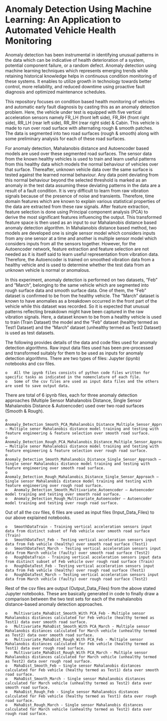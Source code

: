 # Anomaly Detection Using Machine Learning: An Application to Automated Vehicle Health Monitoring
Anomaly detection has been instrumental in identifying unusual patterns in the data which can be indicative of health deterioration of a system, potential component failure, or a random defect. Anomaly detection using machine learning techniques which represents emerging trends while retaining historical knowledge helps in continuous condition monitoring of these systems. It enables to utilize growth in technology towards better control, more reliability, and reduced downtime using proactive fault diagnosis and optimized maintenance schedules.

This repository focuses on condition based health monitoring of vehicles and automatic early fault diagnosis by casting this as an anomaly detection problem. Here, the vehicle under test is equipped with five vertical acceleration sensors namely FR_LH (front left side), FR_RH (front right side), RR_LH (rear left side), RR_RH (rear right side) & Cabin. This vehicle is made to run over road surface with alternating rough & smooth patches. The data is segmented into two road surfaces (rough & smooth) along with some preliminary analysis for each of these road surfaces.  

For anomaly detection, Mahalanobis distance and Autoencoder based models are used over these segmented road surfaces. The sensor data from the known healthy vehicles
is used to train and learn useful patterns from this healthy data which models the normal behaviour of vehicles over that surface. Thereafter, unknown vehicle data
over the same surface is tested against the learned normal behaviour. Any data point deviating from this normal behaviour beyond the selected threshold is marked as an
anomaly in the test data assuming these deviating patterns in the data are a result of a fault condition. It is very difficult to learn from raw vibration signals because of the presence of noise and transients. Therefore, time domain features which are known to explain various statistical properties of the data are extracted from these raw signals. After feature extraction, feature selection is done using Principal component analysis (PCA) to derive the most significant features influencing the output. This transformed feature space is then used as an input to our Mahalanobis distance based anomaly detection algorithm. In Mahalanobis distance based method, two models are developed one is single sensor model which considers inputs from any one sensor at a time and another is multiple sensor model which considers inputs from all the sensors together. However, for the Autoencoder network, feature extraction and feature selection are not needed as it is itself said to learn useful representation from vibration data. Therefore, the Autoencoder is trained on smoothed vibration data from a healthy vehicle and is used to determine whether the test data from an unknown vehicle is normal or anomalous.

In this experiment, anomaly detection is performed on two datasets, ”Feb” and ”March”, belonging to the same vehicle which are segmented into rough surface data and smooth surface data. One of them, the ”Feb” dataset is confirmed to be from the healthy vehicle. The ”March” dataset is known to have anomalies as a breakdown occurred in the front part of the vehicle while this dataset was recorded. So it is expected that unusual patterns reflecting breakdown might have been captured in the raw vibration signals. Here, a dataset known to be from a healthy vehicle is used to train (Train Dataset) the model and the ”Feb” dataset (healthy termed as Test1 Dataset) and the ”March” dataset (unhealthy termed as Test2 Dataset) is used as test datasets.

The following provides details of the data and code files used for anomaly detection algorithms. Raw input data files used has been pre-processed and transformed suitably for them to be used as inputs for anomaly detection algorithms.
There are two types of files: Jupyter (ipynb) notebooks and csv files.

	o	All the ipynb files consists of python code files written for specific tasks as indicated in the nomenclature of each file.
	o	Some of the csv files are used as input data files and the others are used to save output data.

There are total of 6 ipynb files, each for three anomaly detection approaches (Multiple Sensor Mahalanobis Distance, Single Sensor Mahalanobis Distance & Autoencoder) used over two road surfaces (Smooth & Rough).

 	o	Anomaly_Detection_Smooth_PCA_Mahalanobis_Distance_Multiple_Sensor_Approach – Multiple senor Mahalanobis distance model training and testing with feature engineering & feature selection over smooth road surface.
	o	Anomaly_Detection_Rough_PCA_Mahalanobis_Distance_Multiple_Sensor_Approach – Multiple senor Mahalanobis distance model training and testing with feature engineering & feature selection over rough road surface.
	o	Anomaly_Detection_Smooth_Mahalanobis_Distance_Single_Sensor_Approach – Single senor Mahalanobis distance model training and testing with feature engineering over smooth road surface.
	o	Anomaly_Detection_Rough_Mahalanobis_Distance_Single_Sensor_Approach – Single sensor Mahalanobis distance model training and testing with feature engineering over rough road surface.
	o	Anomaly_Detection_Smooth_Multivariate_Autoencoder – Autoencoder model training and testing over smooth road surface.
	o	Anomaly_Detection_Rough_Multivariate_Autoencoder – Autoencoder model training and testing over rough road surface.

Out of all the csv files, 6 files are used as input files (Input_Data_Files) to our above explained notebooks.
	
 	o	SmoothDataTrain - Training vertical acceleration sensors input data from distinct subset of Feb vehicle over smooth road surface (Train)
	o	SmoothDataTest_Feb - Testing vertical acceleration sensors input data from Feb vehicle (healthy) over smooth road surface (Test1)
	o	SmoothDataTest_March - Testing vertical acceleration sensors input data from March vehicle (faulty) over smooth road surface (Test2)
	o	RoughDataTrain - Training vertical acceleration sensors input data from distinct subset of Feb vehicle over rough road surface (Train)
	o	RoughDataTest_Feb - Testing vertical acceleration sensors input data from Feb vehicle (healthy) over rough road surface (Test1)
	o	RoughDataTest_March – Testing vertical acceleration sensors input data from March vehicle (faulty) over rough road surface (Test2)

Rest of the csv files are output (Output_Data_Files) from the above stated Jupyter notebooks. These are basically generated in code to finally draw a comparison between the two test sets for each of the mahalanobis distance-based anomaly detection approaches.
	
 	o	Multivariate_MahaDist_Smooth_With PCA_Feb - Multiple sensor Mahalanobis distances calculated for Feb vehicle (healthy termed as Test1) data over smooth road surface.
	o	Multivariate_MahaDist_Smooth_With PCA_March - Multiple sensor Mahalanobis distances calculated for March vehicle (unhealthy termed as Test2) data over smooth road surface.
	o	Multivariate_MahaDist_Rough_With PCA_Feb - Multiple sensor Mahalanobis distances calculated for Feb vehicle (healthy termed as Test1) data over rough road surface.
	o	Multivariate_MahaDist_Rough_With PCA_March - Multiple sensor Mahalanobis distances calculated for March vehicle (unhealthy termed as Test2) data over rough road surface.
	o	MahaDist_Smooth_Feb – Single sensor Mahalanobis distances calculated for Feb vehicle (healthy termed as Test1) data over smooth road surface. 
	o	MahaDist_Smooth_March - Single sensor Mahalanobis distances calculated for March vehicle (unhealthy termed as Test2) data over smooth road surface.
	o	MahaDist_Rough_Feb - Single sensor Mahalanobis distances calculated for Feb vehicle (healthy termed as Test1) data over rough road surface.
	o	MahaDist_Rough_March - Single sensor Mahalanobis distances calculated for March vehicle (unhealthy termed as Test2) data over rough road surface.
